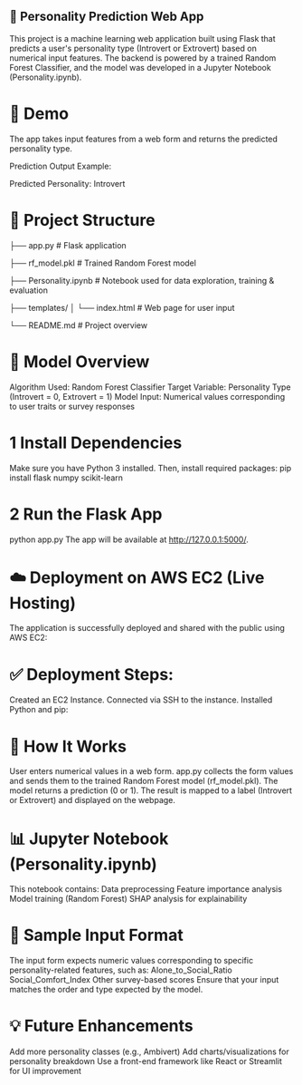 ## 🧠 Personality Prediction Web App

This project is a machine learning web application built using Flask that predicts a user's personality type (Introvert or Extrovert) based on numerical input features. The backend is powered by a trained Random Forest Classifier, and the model was developed in a Jupyter Notebook (Personality.ipynb).

# 🚀 Demo
The app takes input features from a web form and returns the predicted personality type.

Prediction Output Example:

Predicted Personality: Introvert

# 📁 Project Structure

├── app.py               # Flask application

├── rf_model.pkl         # Trained Random Forest model

├── Personality.ipynb    # Notebook used for data exploration, training & evaluation

├── templates/
│   └── index.html       # Web page for user input 

└── README.md            # Project overview

# 🧠 Model Overview

Algorithm Used: Random Forest Classifier
Target Variable: Personality Type (Introvert = 0, Extrovert = 1)
Model Input: Numerical values corresponding to user traits or survey responses


# 1 Install Dependencies

Make sure you have Python 3 installed. Then, install required packages:
pip install flask numpy scikit-learn

# 2 Run the Flask App

python app.py
The app will be available at http://127.0.0.1:5000/.

# ☁️ Deployment on AWS EC2 (Live Hosting)

The application is successfully deployed and shared with the public using AWS EC2:

# ✅ Deployment Steps:

Created an EC2 Instance.
Connected via SSH to the instance.
Installed Python and pip:

# 📄 How It Works

User enters numerical values in a web form.
app.py collects the form values and sends them to the trained Random Forest model (rf_model.pkl).
The model returns a prediction (0 or 1).
The result is mapped to a label (Introvert or Extrovert) and displayed on the webpage.

# 📊 Jupyter Notebook (Personality.ipynb)

This notebook contains:
Data preprocessing
Feature importance analysis
Model training (Random Forest)
SHAP analysis for explainability

# 🧪 Sample Input Format

The input form expects numeric values corresponding to specific personality-related features, such as:
Alone_to_Social_Ratio
Social_Comfort_Index
Other survey-based scores
Ensure that your input matches the order and type expected by the model.

# 💡 Future Enhancements

Add more personality classes (e.g., Ambivert)
Add charts/visualizations for personality breakdown
Use a front-end framework like React or Streamlit for UI improvement





